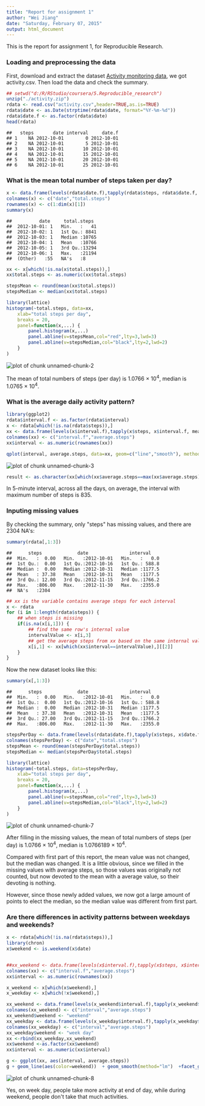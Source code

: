 ```yaml
---
title: "Report for assignment 1"
author: "Wei Jiang"
date: "Saturday, February 07, 2015"
output: html_document
---
```


This is the report for assignment 1, for Reproducible Research.

### Loading and preprocessing the data
First, download and extract the dataset [Activity monitoring data](https://d396qusza40orc.cloudfront.net/repdata%2Fdata%2Factivity.zip), we got activity.csv. Then load the data and check the summary.


```r
## setwd("d:/R/RStudio/coursera/5.Reproducible_research")
unzip("./activity.zip")
rdata <- read.csv("activity.csv",header=TRUE,as.is=TRUE)
rdata$date <- as.Date(strptime(rdata$date, format="%Y-%m-%d"))
rdata$date.f <- as.factor(rdata$date)
head(rdata)
```

```
##   steps       date interval     date.f
## 1    NA 2012-10-01        0 2012-10-01
## 2    NA 2012-10-01        5 2012-10-01
## 3    NA 2012-10-01       10 2012-10-01
## 4    NA 2012-10-01       15 2012-10-01
## 5    NA 2012-10-01       20 2012-10-01
## 6    NA 2012-10-01       25 2012-10-01
```

### What is the mean total number of steps taken per day?


```r
x <- data.frame(levels(rdata$date.f),tapply(rdata$steps, rdata$date.f, sum))
colnames(x) <- c("date","total.steps")
rownames(x) <- c(1:dim(x)[1])
summary(x)
```

```
##          date     total.steps   
##  2012-10-01: 1   Min.   :   41  
##  2012-10-02: 1   1st Qu.: 8841  
##  2012-10-03: 1   Median :10765  
##  2012-10-04: 1   Mean   :10766  
##  2012-10-05: 1   3rd Qu.:13294  
##  2012-10-06: 1   Max.   :21194  
##  (Other)   :55   NA's   :8
```

```r
xx <- x[which(!is.na(x$total.steps)),]
xx$total.steps <- as.numeric(xx$total.steps)

stepsMean <- round(mean(xx$total.steps))
stepsMedian <- median(xx$total.steps)

library(lattice)
histogram(~total.steps, data=xx,
    xlab="total steps per day",
    breaks = 20,
    panel=function(x,...) {
        panel.histogram(x,...)
        panel.abline(v=stepsMean,col="red",lty=3,lwd=3)
        panel.abline(v=stepsMedian,col="black",lty=2,lwd=2)
    }
)
```

![plot of chunk unnamed-chunk-2](figure/unnamed-chunk-2-1.png) 

The mean of total numbers of steps (per day) is 1.0766 &times; 10<sup>4</sup>, median is 1.0765 &times; 10<sup>4</sup>.

### What is the average daily activity pattern?

```r
library(ggplot2)
rdata$interval.f <- as.factor(rdata$interval)
x <- rdata[which(!is.na(rdata$steps)),]
xx <- data.frame(levels(x$interval.f),tapply(x$steps, x$interval.f, mean))
colnames(xx) <- c("interval.f","average.steps")
xx$interval <- as.numeric(rownames(xx))

qplot(interval, average.steps, data=xx, geom=c("line","smooth"), method="lm")
```

![plot of chunk unnamed-chunk-3](figure/unnamed-chunk-3-1.png) 

```r
result <- as.character(xx[which(xx$average.steps==max(xx$average.steps)),][[1]])
```

In 5-minute interval, across all the days, on average, the interval with maximum number of steps is 835.

### Inputing missing values

By checking the summary, only "steps" has missing values, and there are 2304 NA's:

```r
summary(rdata[,1:3])
```

```
##      steps             date               interval     
##  Min.   :  0.00   Min.   :2012-10-01   Min.   :   0.0  
##  1st Qu.:  0.00   1st Qu.:2012-10-16   1st Qu.: 588.8  
##  Median :  0.00   Median :2012-10-31   Median :1177.5  
##  Mean   : 37.38   Mean   :2012-10-31   Mean   :1177.5  
##  3rd Qu.: 12.00   3rd Qu.:2012-11-15   3rd Qu.:1766.2  
##  Max.   :806.00   Max.   :2012-11-30   Max.   :2355.0  
##  NA's   :2304
```


```r
## xx is the variable contains average steps for each interval
x <- rdata
for (i in 1:length(rdata$steps)) {
    ## when steps is missing
    if(is.na(x[i,1])) {
        ## find the same row's internal value
        intervalValue <- x[i,3]
        ## get the average steps from xx based on the same internal value
        x[i,1] <- xx[which(xx$interval==intervalValue),][[2]]
    }
}
```
Now the new dataset looks like this: 

```r
summary(x[,1:3])
```

```
##      steps             date               interval     
##  Min.   :  0.00   Min.   :2012-10-01   Min.   :   0.0  
##  1st Qu.:  0.00   1st Qu.:2012-10-16   1st Qu.: 588.8  
##  Median :  0.00   Median :2012-10-31   Median :1177.5  
##  Mean   : 37.38   Mean   :2012-10-31   Mean   :1177.5  
##  3rd Qu.: 27.00   3rd Qu.:2012-11-15   3rd Qu.:1766.2  
##  Max.   :806.00   Max.   :2012-11-30   Max.   :2355.0
```


```r
stepsPerDay <- data.frame(levels(rdata$date.f),tapply(x$steps, x$date.f, sum))
colnames(stepsPerDay) <- c("date","total.steps")
stepsMean <- round(mean(stepsPerDay$total.steps))
stepsMedian <- median(stepsPerDay$total.steps)

library(lattice)
histogram(~total.steps, data=stepsPerDay,
    xlab="total steps per day",
    breaks = 20,
    panel=function(x,...) {
        panel.histogram(x,...)
        panel.abline(v=stepsMean,col="red",lty=3,lwd=3)
        panel.abline(v=stepsMedian,col="black",lty=2,lwd=2)
    }
)
```

![plot of chunk unnamed-chunk-7](figure/unnamed-chunk-7-1.png) 

After filling in the missing values, the mean of total numbers of steps (per day) is 1.0766 &times; 10<sup>4</sup>, median is 1.0766189 &times; 10<sup>4</sup>. 

Compared with first part of this report, the mean value was not changed, but the median was changed. It is a little obvious, since we filled in the missing values with average steps, so those values was originally not counted, but now devoted to the mean with a average value, so their devoting is nothing.

However, since those newly added values, we now got a large amount of points to elect the median, so the median value was different from first part.


### Are there differences in activity patterns between weekdays and weekends?


```r
x <- rdata[which(!is.na(rdata$steps)),]
library(chron)
x$weekend <- is.weekend(x$date)


##xx_weekend <- data.frame(levels(x$interval.f),tapply(x$steps, x$interval.f, mean))
colnames(xx) <- c("interval.f","average.steps")
xx$interval <- as.numeric(rownames(xx))

x_weekend <- x[which(x$weekend),]
x_weekday <- x[which(!x$weekend),]

xx_weekend <- data.frame(levels(x_weekend$interval.f),tapply(x_weekend$steps, x_weekend$interval.f, mean))
colnames(xx_weekend) <- c("interval","average.steps")
xx_weekend$weekend <- "weekend"
xx_weekday <- data.frame(levels(x_weekday$interval.f),tapply(x_weekday$steps, x_weekday$interval.f, mean))
colnames(xx_weekday) <- c("interval","average.steps")
xx_weekday$weekend <- "week day"
xx <-rbind(xx_weekday,xx_weekend)
xx$weekend <-as.factor(xx$weekend)
xx$interval <- as.numeric(xx$interval)

g <- ggplot(xx, aes(interval, average.steps))
g + geom_line(aes(color=weekend))  + geom_smooth(method="lm")  +facet_grid(.~weekend) + labs(x="Intervals (every 5 minutes)") + labs(y="Average steps")
```

![plot of chunk unnamed-chunk-8](figure/unnamed-chunk-8-1.png) 

Yes, on week day, people take more activity at end of day, while during weekend, people don't take that much activities.
